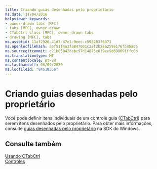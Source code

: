 ```yaml
---
title: Criando guias desenhadas pelo proprietário
ms.date: 11/04/2016
helpviewer_keywords:
- owner-drawn tabs [MFC]
- tabs [MFC], owner-drawn
- CTabCtrl class [MFC], owner-drawn tabs
- drawing [MFC], tabs
ms.assetid: 11af2926-41d7-47e3-9eec-c595283f6371
ms.openlocfilehash: a5f51f4a3fa847001c22f2b2ea259e176fb8ba05
ms.sourcegitcommit: c21b05042debc97d14875e019ee9d698691ffc0b
ms.translationtype: MT
ms.contentlocale: pt-BR
ms.lasthandoff: 06/09/2020
ms.locfileid: "84618356"
---
```

# <a name="making-owner-drawn-tabs"></a>Criando guias desenhadas pelo proprietário

Você pode definir itens individuais de um controle guia ([CTabCtrl](reference/ctabctrl-class.md)) para serem itens desenhados pelo proprietário. Para obter mais informações, consulte [guias desenhadas pelo proprietário](/windows/win32/Controls/tab-controls) na SDK do Windows.

## <a name="see-also"></a>Consulte também

[Usando CTabCtrl](using-ctabctrl.md)<br/>
[Controles](controls-mfc.md)
